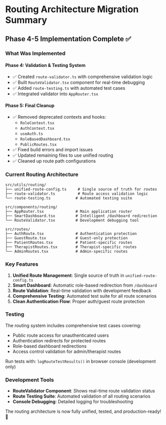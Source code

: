 
# Routing Architecture Migration Summary

## Phase 4-5 Implementation Complete ✅ 

### What Was Implemented

#### Phase 4: Validation & Testing System
- ✅ Created `route-validator.ts` with comprehensive validation logic
- ✅ Built `RouteValidator.tsx` component for real-time debugging  
- ✅ Added `route-testing.ts` with automated test cases
- ✅ Integrated validator into `AppRouter.tsx`

#### Phase 5: Final Cleanup
- ✅ Removed deprecated contexts and hooks:
  - `RoleContext.tsx` 
  - `AuthContext.tsx`
  - `useAuth.ts`
  - `RoleBasedDashboard.tsx`
  - `PublicRoutes.tsx`
- ✅ Fixed build errors and import issues
- ✅ Updated remaining files to use unified routing
- ✅ Cleaned up route path configurations

### Current Routing Architecture

```
src/utils/routing/
├── unified-route-config.ts     # Single source of truth for routes
├── route-validator.ts          # Route access validation logic  
└── route-testing.ts           # Automated testing suite

src/components/routing/
├── AppRouter.tsx              # Main application router
├── SmartDashboard.tsx         # Intelligent /dashboard redirection
└── RouteValidator.tsx         # Development debugging tool

src/routes/
├── AuthRoute.tsx              # Authentication protection
├── GuestRoute.tsx             # Guest-only protection
├── PatientRoutes.tsx          # Patient-specific routes
├── TherapistRoutes.tsx        # Therapist-specific routes
└── AdminRoutes.tsx            # Admin-specific routes
```

### Key Features

1. **Unified Route Management**: Single source of truth in `unified-route-config.ts`
2. **Smart Dashboard**: Automatic role-based redirection from `/dashboard`
3. **Route Validation**: Real-time validation with development feedback
4. **Comprehensive Testing**: Automated test suite for all route scenarios
5. **Clean Authentication Flow**: Proper auth/guest route protection

### Testing

The routing system includes comprehensive test cases covering:
- Public route access for unauthenticated users
- Authentication redirects for protected routes
- Role-based dashboard redirections
- Access control validation for admin/therapist routes

Run tests with: `logRouteTestResults()` in browser console (development only)

### Development Tools

- **RouteValidator Component**: Shows real-time route validation status
- **Route Testing Suite**: Automated validation of all routing scenarios
- **Console Debugging**: Detailed logging for troubleshooting

The routing architecture is now fully unified, tested, and production-ready! 🚀
